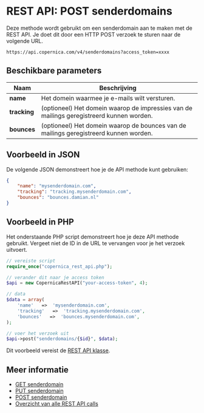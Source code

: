 # REST API: POST senderdomains

Deze methode wordt gebruikt om een senderdomain aan te maken met de REST API. Je doet dit door een HTTP POST verzoek te sturen naar de volgende URL.

`https://api.copernica.com/v4/senderdomains?access_token=xxxx`

## Beschikbare parameters

| Naam              | Beschrijving                                                                                      |
|-------------------|---------------------------------------------------------------------------------------------------|
| **name**          | Het domein waarmee je e-mails wilt versturen.                                                     |
| **tracking**      | (optioneel) Het domein waarop de impressies van de mailings geregistreerd kunnen worden.          |
| **bounces**        | (optioneel) Het domein waarop de bounces van de mailings geregistreerd kunnen worden.             |

## Voorbeeld in JSON

De volgende JSON demonstreert hoe je de API methode kunt gebruiken:

```json
{
    "name": "mysenderdomain.com",
    "tracking": "tracking.mysenderdomain.com",
    "bounces": "bounces.damian.nl"
}
```

## Voorbeeld in PHP

Het onderstaande PHP script demonstreert hoe je deze API methode gebruikt. Vergeet niet de ID in de URL te vervangen voor je het verzoek uitvoert.

```php
// vereiste script
require_once("copernica_rest_api.php");

// verander dit naar je access token
$api = new CopernicaRestAPI("your-access-token", 4);

// data
$data = array(
    'name'   =>  'mysenderdomain.com',
    'tracking'   =>  'tracking.mysenderdomain.com',
    'bounces'   =>  'bounces.mysenderdomain.com',
);

// voer het verzoek uit
$api->post("senderdomains/{$id}", $data);
```

Dit voorbeeld vereist de [REST API klasse](rest-php).

## Meer informatie 

- [GET senderdomain](rest-get-senderdomain)
- [PUT senderdomain](rest-put-senderdomain)
- [POST senderdomain](rest-post-senderdomain)
- [Overzicht van alle REST API calls](rest-api)
